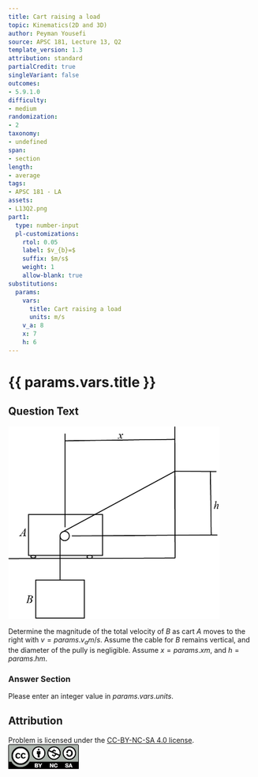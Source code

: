 ```yaml
---
title: Cart raising a load
topic: Kinematics(2D and 3D)
author: Peyman Yousefi
source: APSC 181, Lecture 13, Q2
template_version: 1.3
attribution: standard
partialCredit: true
singleVariant: false
outcomes:
- 5.9.1.0
difficulty:
- medium
randomization:
- 2
taxonomy:
- undefined
span:
- section
length:
- average
tags:
- APSC 181 - LA
assets:
- L13Q2.png
part1:
  type: number-input
  pl-customizations:
    rtol: 0.05
    label: $v_{b}=$
    suffix: $m/s$
    weight: 1
    allow-blank: true
substitutions:
  params:
    vars:
      title: Cart raising a load
      units: m/s
    v_a: 8
    x: 7
    h: 6
---
```

# {{ params.vars.title }}

## Question Text

<img src="L13Q2.png" width=85%>

Determine the magnitude of the total velocity of $B$ as cart $A$ moves to the right with $v = {{params.v_a}}m/s$.
Assume the cable for $B$ remains vertical, and the diameter of the pully is negligible.
Assume $x = {{params.x}}m$, and $h = {{params.h}}m$.

### Answer Section

Please enter an integer value in ${{ params.vars.units }}$.

## Attribution

Problem is licensed under the [CC-BY-NC-SA 4.0 license](https://creativecommons.org/licenses/by-nc-sa/4.0/).<br> ![The Creative Commons 4.0 license requiring attribution-BY, non-commercial-NC, and share-alike-SA license.](https://raw.githubusercontent.com/firasm/bits/master/by-nc-sa.png)